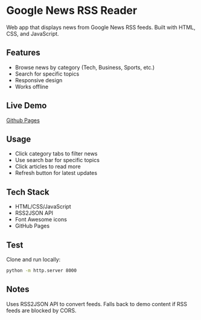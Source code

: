 # Google News RSS Reader

Web app that displays news from Google News RSS feeds. Built with HTML, CSS, and JavaScript.

## Features

- Browse news by category (Tech, Business, Sports, etc.)
- Search for specific topics
- Responsive design
- Works offline

## Live Demo

[Github Pages](https://kseniaiv.github.io/October2025/)

## Usage

- Click category tabs to filter news
- Use search bar for specific topics
- Click articles to read more
- Refresh button for latest updates

## Tech Stack

- HTML/CSS/JavaScript
- RSS2JSON API
- Font Awesome icons
- GitHub Pages

## Test

Clone and run locally:
   ```bash
   python -m http.server 8000
   ```



## Notes

Uses RSS2JSON API to convert feeds. Falls back to demo content if RSS feeds are blocked by CORS.
